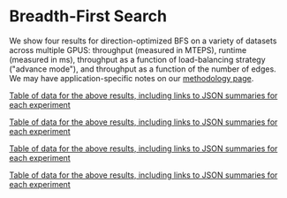 # Breadth-First Search

We show four results for direction-optimized BFS on a variety of datasets across multiple GPUS: throughput (measured in MTEPS), runtime (measured in ms), throughput as a function of load-balancing strategy ("advance mode"), and throughput as a function of the number of edges. We may have application-specific notes on our [methodology page](/gunrock/methodology).

<div id="vis_gunrock_primitives_dobfs_mteps"></div>
<script type="text/javascript">
  var spec = "https://raw.githubusercontent.com/gunrock/io/master/plots/gunrock_primitives_dobfs_mteps.json";
  vegaEmbed('#vis_gunrock_primitives_dobfs_mteps', spec).then(function(result) {
    // Access the Vega view instance (https://vega.github.io/vega/docs/api/view/) as result.view
  }).catch(console.error);
</script>

[Table of data for the above results, including links to JSON summaries for each experiment](https://raw.githubusercontent.com/gunrock/io/master/plots/gunrock_primitives_dobfs_mteps_table.html ':include :type=markdown')

<div id="vis_gunrock_primitives_dobfs_avg_process_time"></div>
<script type="text/javascript">
  var spec = "https://raw.githubusercontent.com/gunrock/io/master/plots/gunrock_primitives_dobfs_avg_process_time.json";
  vegaEmbed('#vis_gunrock_primitives_dobfs_avg_process_time', spec).then(function(result) {
    // Access the Vega view instance (https://vega.github.io/vega/docs/api/view/) as result.view
  }).catch(console.error);
</script>

[Table of data for the above results, including links to JSON summaries for each experiment](https://raw.githubusercontent.com/gunrock/io/master/plots/gunrock_primitives_dobfs_avg_process_time_table.html ':include :type=markdown')

<div id="vis_gunrock_primitives_dobfs_advance_mode"></div>
<script type="text/javascript">
  var spec = "https://raw.githubusercontent.com/gunrock/io/master/plots/gunrock_primitives_dobfs_advance_mode.json";
  vegaEmbed('#vis_gunrock_primitives_dobfs_advance_mode', spec).then(function(result) {
    // Access the Vega view instance (https://vega.github.io/vega/docs/api/view/) as result.view
  }).catch(console.error);
</script>

[Table of data for the above results, including links to JSON summaries for each experiment](https://raw.githubusercontent.com/gunrock/io/master/plots/gunrock_primitives_dobfs_advance_mode_table.html ':include :type=markdown')

<div id="vis_gunrock_primitives_dobfs_edges"></div>
<script type="text/javascript">
  var spec = "https://raw.githubusercontent.com/gunrock/io/master/plots/gunrock_primitives_dobfs_edges.json";
  vegaEmbed('#vis_gunrock_primitives_dobfs_edges', spec).then(function(result) {
    // Access the Vega view instance (https://vega.github.io/vega/docs/api/view/) as result.view
  }).catch(console.error);
</script>

[Table of data for the above results, including links to JSON summaries for each experiment](https://raw.githubusercontent.com/gunrock/io/master/plots/gunrock_primitives_dobfs_edges_table.html ':include :type=markdown')
